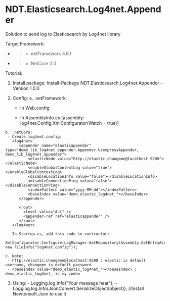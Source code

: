 # NDT.Elasticsearch.Log4net.Appender
Solution to send log to Elasticsearch by Log4net library

Target Framework:
  - >= .netFramework 4.6.1
  - >= .NetCore 2.0
  
Tutorial:
  1. Install package: Install-Package NDT.Elasticsearch.Log4net.Appender -Version 1.0.0
  
  2. Config:
    a. .netFramework:
      - In Web.config
      
      <configSections>
        <section name="log4net" type="log4net.Config.Log4NetConfigurationSectionHandler, log4net" />
      </configSections>
      <appSettings>
        <add key="log4net.Internal.Debug" value="true" />
      </appSettings>

      <log4net>
        <appender name="elasticappender" type="demo_lib_log4net_appender.Appender.UsexpressAppender, demo_lib_log4net_appender">
              <elasticNode value="http://elastic:changeme@localhost:9200" />
              <enableGlobalContextLog value="false" />
              <disableLocationInfo value="false" />
              <disableConnectionPing value="false" />
              <indexPattern value="ddMMyyyy" />
              <baseIndex value="logentry" />
        </appender>

        <root>
              <level value="ALL" />
              <appender-ref ref="elasticappender" />
        </root>
      </log4net>
      
     - In AssemblyInfo.cs
      	[assembly: log4net.Config.XmlConfigurator(Watch = true)]
    
    b. .netCore:
     - Create log4net.config:
       <log4net>
          <appender name="elasticappender" type="demo_lib_log4net_appender.Appender.UsexpressAppender, demo_lib_log4net_appender">
              <elasticNode value="http://elastic:changeme@localhost:9200"></elasticNode>
              <enableGlobalContextLog value="true"></enableGlobalContextLog>
              <disableLocationInfo value="false"></disableLocationInfo>
              <disableConnectionPing value="false"></disableConnectionPing>
              <indexPattern value="yyyy-MM-dd"></indexPattern>
              <baseIndex value="demo_elastic_log4net_"></baseIndex>
          </appender>
          
          <root>
            <level value="ALL" />
            <appender-ref ref="elasticappender" />
          </root>
       </log4net>
     
     - In Startup.cs, add this code in contructor:
          XmlConfigurator.Configure(LogManager.GetRepository(Assembly.GetEntryAssembly()), new FileInfo("log4net.config"));
          
    c. Note:
     - http://elastic:changeme@localhost:9200 : elastic is default username, changeme is default password
     - <baseIndex value="demo_elastic_log4net_"></baseIndex> : demo_elastic_log4net_ is my index
     
  3. Using:
    - Logging.log.Info("Your message hear");
    - Logging.log.Info(JsonConvert.SerializeObject(object)); //Install Newtonsoft.Json to use it
       
       
